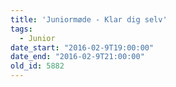 ```yaml
---
title: 'Juniormøde - Klar dig selv'
tags:
  - Junior
date_start: "2016-02-9T19:00:00"
date_end: "2016-02-9T21:00:00"
old_id: 5882
---
```

